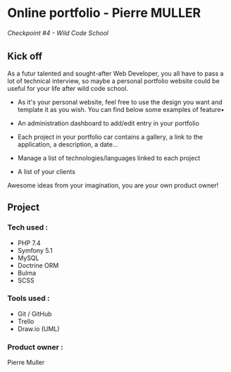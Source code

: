 # Online portfolio - Pierre MULLER
###### Checkpoint #4 - Wild Code School

## Kick off
As a futur talented and sought-after Web Developer, you all have to pass a lot of technical interview, so maybe a personal portfolio website could be useful for your life after wild code school.

- As it's your personal website, feel free to use the design you want and template it as you wish. You can find below some examples of feature•

- An administration dashboard to add/edit entry in your portfolio

- Each project in your portfolio car contains a gallery, a link to the application, a description, a date...

- Manage a list of technologies/languages linked to each project

- A list of your clients

Awesome ideas from your imagination, you are your own product owner!

## Project
### Tech used :
- PHP 7.4
- Symfony 5.1
- MySQL
- Doctrine ORM
- Bulma
- SCSS

### Tools used :
- Git / GitHub
- Trello
- Draw.io (UML)

### Product owner :
Pierre Muller